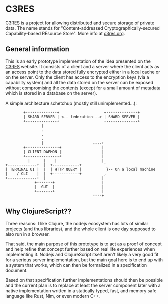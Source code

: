# C3RES

C3RES is a project for allowing distributed and secure storage of private data.
The name stands for "Content-addressed Cryptographically-secured
Capability-based REsource Store". More info at [c3res.org](http://c3res.org).

## General information

This is an early prototype implementation of the idea presented on the
[C3RES](http://c3res.org) website. It consists of a client and a server where
the client acts as an access point to the data stored fully encrypted either in
a local cache or on the server. Only the client has access to the encryption
keys (via a capability system) and all the data stored on the server can be
exposed without compromising the contents (except for a small amount of
metadata which is stored in a database on the server).

A simple architecture schetchup (mostly still unimplemented...):

```
        +--------------+                    +--------------+
        | SHARD SERVER | <-- federation --> | SHARD SERVER |
        +--------------+                    +--------------+
                |
                .
                .
                .
                |                      ----+
        +---------------+                  |
        | CLIENT DAEMON |                  |
        +---------------+                  |
          |      |    |                    |
+-------------+  |  +------------+          `
| TERMINAL UI |  |  | HTTP QUERY |           }-- On a local machine
|    / CLI    |  |  +------------+          ,
+-------------+  |                         |
             +-------+                     |
             |  GUI  |                     |
             +-------+                     |
                                       ----+
```

## Why ClojureScript??

Three reasons: I like Clojure, the nodejs ecosystem has lots of similar
projects (and thus libraries), and the whole client is one day supposed to also
run in a browser.

That said, the main purpose of this prototype is to act as a proof of concept
and help refine that concept further based on real life experiences when
implementing it. Nodejs and ClojureScript itself aren't likely a very good fit
for a serious server implementation, but the main goal here is to end up with a
system that works, which can then be formalized in a specification document.

Based on that specification further implementations should then be possible and
the current plan is to replace at least the server component later with a
native implementation written in a statically typed, fast, and memory safe
language like Rust, Nim, or even modern C++.


